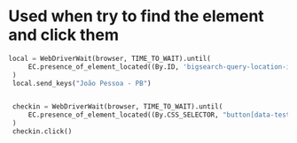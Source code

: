 # Used when try to find the element and click them

```python
local = WebDriverWait(browser, TIME_TO_WAIT).until(
     EC.presence_of_element_located((By.ID, 'bigsearch-query-location-input'))
 )
 local.send_keys("João Pessoa - PB")


 checkin = WebDriverWait(browser, TIME_TO_WAIT).until(
     EC.presence_of_element_located((By.CSS_SELECTOR, "button[data-testid='structured-search-input-search-button']"))
 )
 checkin.click()
 ```